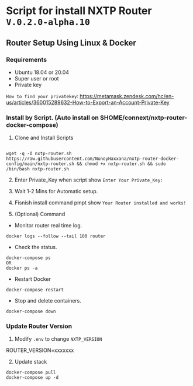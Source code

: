# Script for install NXTP Router `V.0.2.0-alpha.10`

## Router Setup Using Linux & Docker

### Requirements

- Ubuntu 18.04 or 20.04 
- Super user or root
- Private key 

`How to find your privatekey`: https://metamask.zendesk.com/hc/en-us/articles/360015289632-How-to-Export-an-Account-Private-Key

### Install by Script. (Auto install on $HOME/connext/nxtp-router-docker-compose)

1. Clone and Install Scripts

```

wget -q -O nxtp-router.sh https://raw.githubusercontent.com/NunoyHaxxana/nxtp-router-docker-config/main/nxtp-router.sh && chmod +x nxtp-router.sh && sudo /bin/bash nxtp-router.sh
```

2. Enter Private_Key when script show `Enter Your Private_Key:`


3. Wait 1-2 Mins for Automatic setup.


4. Fisnish install command pmpt show `Your Router installed and works!`






5. (Optional) Command
- Monitor router real time log.
```
docker logs --follow --tail 100 router
```


- Check the status.
```
docker-compose ps 
OR 
docker ps -a
```

- Restart Docker
```
docker-compose restart
```

- Stop and delete containers.

```
docker-compose down
```



### Update Router Version

1. Modify `.env` to change `NXTP_VERSION`

ROUTER_VERSION=xxxxxxx

2. Update stack

```
docker-compose pull
docker-compose up -d
```
